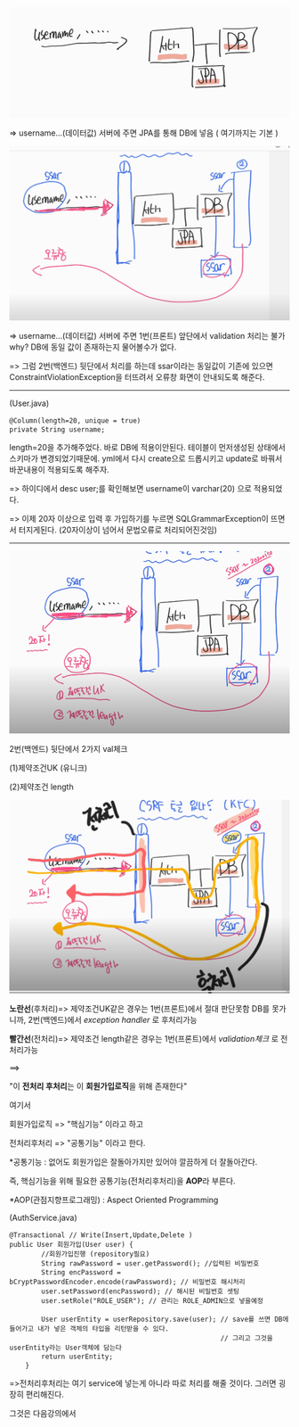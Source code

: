 ![Visual Studio Code](/img/aop.png)

=> username...(데이터값) 서버에 주면 JPA를 통해 DB에 넣음 ( 여기까지는 기본 )

![Visual Studio Code](/img/aop2.png)

=> username...(데이터값) 서버에 주면 1번(프론트) 앞단에서 validation 처리는 불가 why? DB에 동일 값이 존재하는지 물어볼수가 없다.

=> 그럼 2번(백엔드) 뒷단에서 처리를 하는데 ssar이라는 동일값이 기존에 있으면 ConstraintViolationException을 터뜨려서 오류창 화면이 안내되도록 해준다.

---

(User.java)

```
@Column(length=20, unique = true)
private String username;
```

length=20을 추가해주었다.
바로 DB에 적용이안된다. 테이블이 먼저생성된 상태에서 스키마가 변경되었기때문에.
yml에서 다시 create으로 드롭시키고 update로 바꿔서 바꾼내용이 적용되도록 해주자.

=> 하이디에서 desc user;를 확인해보면 username이 varchar(20) 으로 적용되었다.

=> 이제 20자 이상으로 입력 후 가입하기를 누르면 SQLGrammarException이 뜨면서 터지게된다.
(20자이상이 넘어서 문법오류로 처리되어진것임)

---

![Visual Studio Code](/img/aop3.png)

2번(백엔드) 뒷단에서 2가지 val체크

(1)제약조건UK (유니크)

(2)제약조건 length

![Visual Studio Code](/img/aop4.png)

**노란선**(후처리)=> 제약조건UK같은 경우는 1번(프론트)에서 절대 판단못함 DB를 못가니까, 2번(백엔드)에서 _exception handler_ 로 후처리가능

**빨간선**(전처리)=> 제약조건 length같은 경우는 1번(프론트)에서 _validation체크_ 로 전처리가능

==>

"이 **전처리 후처리**는 이 **회원가입로직**을 위해 존재한다"

여기서

회원가입로직 => "핵심기능" 이라고 하고

전처리후처리 => "공통기능" 이라고 한다.

\*공통기능 : 없어도 회원가입은 잘돌아가지만 있어야 깔끔하게 더 잘돌아간다.

즉, 핵심기능을 위해 필요한 공통기능(전처리후처리)을 **AOP**라 부른다.

\*AOP(관점지향프로그래밍) : Aspect Oriented Programming

(AuthService.java)

```
@Transactional // Write(Insert,Update,Delete )
public User 회원가입(User user) {
		//회원가입진행 (repository필요)
		String rawPassword = user.getPassword(); //입력된 비밀번호
		String encPassword = bCryptPasswordEncoder.encode(rawPassword); // 비밀번호 해시처리
		user.setPassword(encPassword); // 해시된 비밀번호 셋팅
		user.setRole("ROLE_USER"); // 관리는 ROLE_ADMIN으로 넣을예정

		User userEntity = userRepository.save(user); // save를 쓰면 DB에 들어가고 내가 넣은 객체의 타입을 리턴받을 수 있다.
													 // 그리고 그것을 userEntity라는 User객체에 담는다
		return userEntity;
	}
```

=>전처리후처리는 여기 service에 넣는게 아니라 따로 처리를 해줄 것이다. 그러면 굉장히 편리해진다.

그것은 다음강의에서
